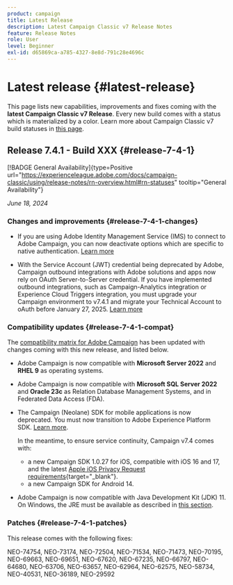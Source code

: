 ```yaml
---
product: campaign
title: Latest Release
description: Latest Campaign Classic v7 Release Notes
feature: Release Notes
role: User
level: Beginner
exl-id: d65869ca-a785-4327-8e8d-791c28e4696c
---
```

# Latest release {#latest-release}

This page lists new capabilities, improvements and fixes coming with the **latest Campaign Classic v7 Release**. Every new build comes with a status which is materialized by a color. Learn more about Campaign Classic v7 build statuses in [this page](rn-overview.md). 

## Release 7.4.1 - Build XXX {#release-7-4-1}

[!BADGE General Availability]{type=Positive url="https://experienceleague.adobe.com/docs/campaign-classic/using/release-notes/rn-overview.html#rn-statuses" tooltip="General Availability"}


_June 18, 2024_

### Changes and improvements {#release-7-4-1-changes}

* If you are using Adobe Identity Management Service (IMS) to connect to Adobe Campaign, you can now deactivate options which are specific to native authentication. [Learn more](../../campaign-classic-home.md)

* With the Service Account (JWT) credential being deprecated by Adobe, Campaign outbound integrations with Adobe solutions and apps now rely on OAuth Server-to-Server credential. If you have implemented outbound integrations, such as Campaign-Analytics integration or Experience Cloud Triggers integration, you must upgrade your Campaign environment to v7.4.1 and migrate your Technical Account to oAuth before January 27, 2025. [Learn more](../../campaign-classic-home.md)


### Compatibility updates {#release-7-4-1-compat}

The [compatibility matrix for Adobe Campaign](compatibility-matrix.md) has been updated with changes coming with this new release, and listed below.

* Adobe Campaign is now compatible with **Microsoft Server 2022** and **RHEL 9** as operating systems.

* Adobe Campaign is now compatible with **Microsoft SQL Server 2022** and **Oracle 23c** as Relation Database Management Systems, and in Federated Data Access (FDA).

* The Campaign (Neolane) SDK for mobile applications is now deprecated. You must now transition to Adobe Experience Platform SDK. [Learn more](deprecated-features.md).
    
    In the meantime, to ensure service continuity, Campaign v7.4 comes with:
    
    * a new Campaign SDK 1.0.27 for iOS, compatible with iOS 16 and 17, and the latest [Apple iOS Privacy Request requirements](https://developer.apple.com/news/?id=r1henawx){target="_blank"}.
    * a new Campaign SDK for Android 14.

* Adobe Campaign is now compatible with Java Development Kit (JDK) 11. On Windows, the JRE must be available as described in [this section](../../installation/using/application-server.md#java-development-kit---jdk).

### Patches {#release-7-4-1-patches}

This release comes with the following fixes:

NEO-74754, NEO-73174, NEO-72504, NEO-71534, NEO-71473, NEO-70195, NEO-69663, NEO-69651, NEO-67620, NEO-67235, NEO-66797, NEO-64680, NEO-63706, NEO-63657, NEO-62964, NEO-62575, NEO-58734, NEO-40531, NEO-36189, NEO-29592 

